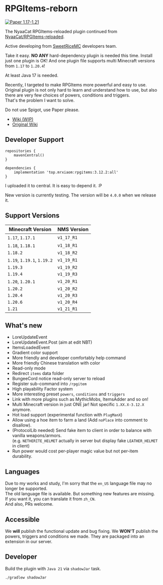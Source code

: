 # RPGItems-reborn

[![Paper 1.17-1.21](https://img.shields.io/badge/Paper-1.17--1.21-blue)](https://img.shields.io/badge/Paper-1.17--1.21-blue)

The NyaaCat RPGItems-reloaded plugin continued from [NyaaCat/RPGItems-reloaded](https://github.com/NyaaCat/RPGItems-reloaded).

Active developing from [SweetRiceMC](https://www.pds.ink) developers team.

Take it easy. **NO ANY** hard-dependency plugin is needed this time. Install just one plugin is OK! And one plugin file supports multi Minecraft versions from `1.17` to `1.20.4`!

At least Java 17 is needed.

Recently, I targeted to make RPGItems more powerful and easy to use.  
Original plugin is not only hard to learn and understand how to use, but also there are very few choices of powers, conditions and triggers.  
That's the problem I want to solve.

Do not use Spigot, use Paper please.

+ [Wiki (WIP)](https://rpgitems.mcio.dev)
+ [Original Wiki](https://nyaacat.github.io/RPGItems-wiki/#/)

## Developer Support

```grovvy
repositories {
    mavenCentral()
}

dependencies {
    implementation 'top.mrxiaom:rpgitems:3.12.2:all'
}

```
I uploaded it to central. It is easy to depend it. :P

New version is currently testing. The version will be `4.0.0` when we release it.

## Support Versions

| Minecraft Version          | NMS Version |
|----------------------------|-------------|
| `1.17`, `1.17.1`           | `v1_17_R1`  |
| `1.18`, `1.18.1`           | `v1_18_R1`  |
| `1.18.2`                   | `v1_18_R2`  |
| `1.19`, `1.19.1`, `1.19.2` | `v1_19_R1`  |
| `1.19.3`                   | `v1_19_R2`  |
| `1.19.4`                   | `v1_19_R3`  |
| `1.20`, `1.20.1`           | `v1_20_R1`  |
| `1.20.2`                   | `v1_20_R2`  |
| `1.20.4`                   | `v1_20_R3`  |
| `1.20.6`                   | `v1_20_R4`  |
| `1.21`                     | `v1_21_R1`  |


## What's new 

* LoreUpdateEvent
* LoreUpdateEvent.Post (aim at edit NBT)
* ItemsLoadedEvent
* Gradient color support
* More friendly and developer comfortably help command
* More friendly Chinese translation with color
* Read-only mode
* Redirect `items` data folder
* BungeeCord notice read-only server to reload
* Register sub-command into `/rpgitem`
* High playability Factor system
* More interesting preset `powers`, `conditions` and `triggers`
* Link with more plugins such as MythicMobs, ItemsAdder and so on!
* Multi Minecraft version in just ONE jar! Not specific `1.XX.X-3.12.X` anymore.
* Hot load support (experimental function with `PlugManX`)
* Allow using a hoe item to farm a land (Add `noPlace` into comment to disallow).
* (ProtocolLib needed) Send fake item to client in order to balance with vanilla weapons/armors.  
  (e.g. `NETHERITE_HELMET` actually in server but display fake `LEATHER_HELMET` in client)
* Run power would cost per-player magic value but not per-item durability.

## Languages

Due to my works and study, I'm sorry that the `en_US` language file may no longer be supported.  
The old language file is available. But something new features are missing.  
If you want it, you can translate it from `zh_CN`.  
And also, PRs welcome.

## Accessible

We **will** publish the functional update and bug fixing. We **WON'T** publish the powers, triggers and conditions we made. They are packaged into an extension in our server.

## Developer

Build the plugin with `Java 21` via `shadowJar` task.
```shell
./gradlew shadowJar
```
